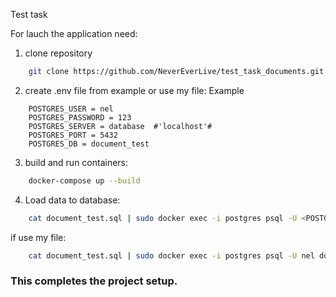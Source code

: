 Test task

For lauch the application need:
1. clone repository
```bash
    git clone https://github.com/NeverEverLive/test_task_documents.git
```
2. create .env file from example or use my file:
    Example
```
    POSTGRES_USER = nel
    POSTGRES_PASSWORD = 123
    POSTGRES_SERVER = database  #'localhost'# 
    POSTGRES_PORT = 5432
    POSTGRES_DB = document_test
```
3. build and run containers:
```bash
    docker-compose up --build
```
4. Load data to database:
```bash
    cat document_test.sql | sudo docker exec -i postgres psql -U <POSTGRES_USER> <POSTGRES_DB>
```
if use my file:
```bash
    cat document_test.sql | sudo docker exec -i postgres psql -U nel document_test
```

### This completes the project setup.
